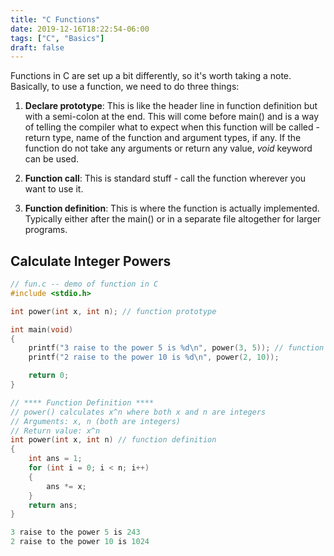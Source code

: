 ```yaml
---
title: "C Functions"
date: 2019-12-16T18:22:54-06:00
tags: ["C", "Basics"]
draft: false
---
```

Functions in C are set up a bit differently, so it's
worth taking a note. Basically, to use a function, we need to do three things:

1. **Declare prototype**: This is like the header line in function definition but
   with a semi-colon at the end. This will come before main() and is a way of
telling the compiler what to expect when this function will be called - return
type, name of the function and argument types, if any. If the function do not
take any arguments or return any value, *void* keyword can be used.

2. **Function call**: This is standard stuff - call the function wherever you want
   to use it. 

3. **Function definition**: This is where the function is actually implemented.
   Typically either after the main() or in a separate file altogether for larger
programs.

## Calculate Integer Powers

```c
// fun.c -- demo of function in C
#include <stdio.h>

int power(int x, int n); // function prototype

int main(void)
{
    printf("3 raise to the power 5 is %d\n", power(3, 5)); // function call
    printf("2 raise to the power 10 is %d\n", power(2, 10)); 

    return 0;
}

// **** Function Definition ****
// power() calculates x^n where both x and n are integers
// Arguments: x, n (both are integers)
// Return value: x^n
int power(int x, int n) // function definition
{
    int ans = 1;
    for (int i = 0; i < n; i++)
    {
        ans *= x;
    }
    return ans;
}


```
```c
3 raise to the power 5 is 243
2 raise to the power 10 is 1024
```
